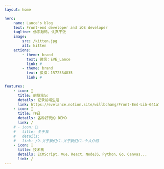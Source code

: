 ```yaml
---
layout: home

hero:
    name: Lance's blog
    text: Front-end developer and iOS developer
    tagline: 佛系敲码，认真干饭
    image:
        src: /kitten.jpg
        alt: kitten
    actions:
        - theme: brand
          text: 微信：EVE_Lance
          link: #
        - theme: brand
          text: 扣扣：1572534835
          link: #

features:
    - icon: 🍓
      title: 前端笔记
      details: 记录前端生活
      link: https://evelance.notion.site/willbchang/Front-End-Lib-641a7f4ffdc643239155757324fdce02
    - icon: 🍄
      title: 作品
      details: 各种好玩的 DEMO
      link: /
    # - icon: 🍒
    #   title: 关于我
    #   details: 
    #   link: /9-关于我们/1-关于我们/1-个人介绍
    - icon: 🚀
      title: 技术栈
      details: ECMScript、Vue、React、NodeJS、Python、Go、Canvas...
      link: /
---
```


<homeMore></homeMore>
